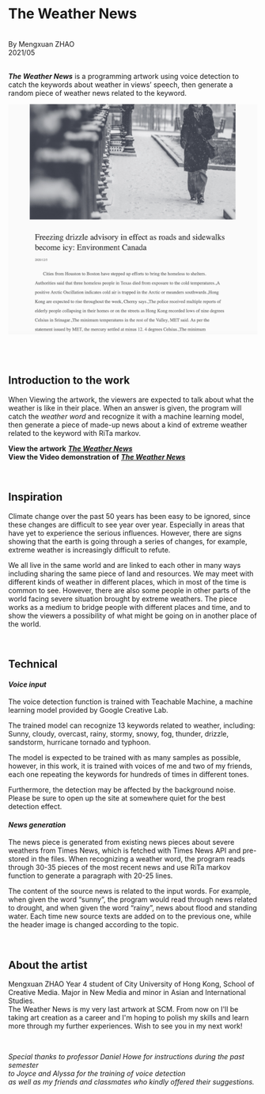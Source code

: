 # The Weather News
<br>
By Mengxuan ZHAO
<br>2021/05
<br>
<br>

***The Weather News*** is a programming artwork using voice detection to catch the keywords about weather in views’ speech, then generate a random piece of weather news related to the keyword.

![image](img.png)


<br>
<br>


## Introduction to the work

When Viewing the artwork, the viewers are expected to talk about what the weather is like in their place. When an answer is given, the program will catch the *weather word* and recognize it with a machine learning model, then generate a piece of made-up news about a kind of extreme weather related to the keyword with RiTa markov.

**View the artwork** ***[The Weather News](https://mx-zhao.github.io/weathernews/)***
<br>**View the Video demonstration of** ***[The Weather News](https://youtu.be/2M93uoQ7Z4g)***


<br>

## Inspiration

Climate change over the past 50 years has been easy to be ignored, since these changes are difficult to see year over year. Especially in areas that have yet to experience the serious influences. However, there are signs showing that the earth is going through a series of changes, for example, extreme weather is increasingly difficult to refute.

We all live in the same world and are linked to each other in many ways including sharing the same piece of land and resources. We may meet with different kinds of weather in different places, which in most of the time is common to see. However,  there are also some people in other parts of the world facing severe situation brought by extreme weathers. The piece works as a medium to bridge people with different places and time, and to show the viewers a possibility of what might be going on in another place of the world.

<br>

## Technical

#### *Voice input*

The voice detection function is trained with Teachable Machine, a machine learning model provided by Google Creative Lab.

The trained model can recognize 13 keywords related to weather, including: Sunny, cloudy, overcast, rainy, stormy, snowy, fog, thunder, drizzle, sandstorm, hurricane tornado and typhoon.

The model is expected to be trained with as many samples as possible, however, in this work, it is trained with voices of me and two of my friends, each one repeating the keywords for hundreds of times in different tones.

Furthermore, the detection may be affected by the background noise. Please be sure to open up the site at somewhere quiet for the best detection effect.

#### *News generation*

The news piece is generated from existing news pieces about severe weathers from Times News, which is fetched with Times News API and pre-stored in the files. When recognizing a weather word, the program reads through 30-35 pieces of the most recent news and use RiTa markov function to generate a paragraph with 20-25 lines.

The content of the source news is related to the input words. For example, when given the word “sunny”, the program would read through news related to drought, and when given the word “rainy”, news about flood and standing water. Each time new source texts are added on to the previous one, while the header image is changed according to the topic.

<br>

## About the artist

Mengxuan ZHAO
Year 4 student of City University of Hong Kong, School of Creative Media. Major in New Media and minor in Asian and International Studies.
<br>The Weather News is my very last artwork at SCM. From now on I'll be taking art creation as a career and I'm hoping to polish my skills and learn more through my further experiences. Wish to see you in my next work!

<br>




*Special thanks to professor Daniel Howe for instructions during the past semester
<br>to Joyce and Alyssa for the training of voice detection
<br>as well as my friends and classmates who kindly offered their suggestions.*
